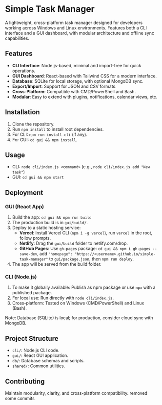 # Simple Task Manager

A lightweight, cross-platform task manager designed for developers working across Windows and Linux environments. Features both a CLI interface and a GUI dashboard, with modular architecture and offline sync capabilities.

## Features

- **CLI Interface**: Node.js-based, minimal and import-free for quick operations.
- **GUI Dashboard**: React-based with Tailwind CSS for a modern interface.
- **Database**: SQLite for local storage, with optional MongoDB sync.
- **Export/Import**: Support for JSON and CSV formats.
- **Cross-Platform**: Compatible with CMD/PowerShell and Bash.
- **Modular**: Easy to extend with plugins, notifications, calendar views, etc.

## Installation

1. Clone the repository.
2. Run `npm install` to install root dependencies.
3. For CLI: `npm run install-cli` (if any).
4. For GUI: `cd gui && npm install`.

## Usage

- CLI: `node cli/index.js <command>` (e.g., `node cli/index.js add "New task"`)
- GUI: `cd gui && npm start`

## Deployment

### GUI (React App)
1. Build the app: `cd gui && npm run build`
2. The production build is in `gui/build/`.
3. Deploy to a static hosting service:
   - **Vercel**: Install Vercel CLI (`npm i -g vercel`), run `vercel` in the root, follow prompts.
   - **Netlify**: Drag the `gui/build` folder to netlify.com/drop.
   - **GitHub Pages**: Use `gh-pages` package: `cd gui && npm i gh-pages --save-dev`, add `"homepage": "https://<username>.github.io/simple-task-manager"` to `gui/package.json`, then `npm run deploy`.
4. The app will be served from the build folder.

### CLI (Node.js)
1. To make it globally available: Publish as npm package or use `npx` with a published package.
2. For local use: Run directly with `node cli/index.js`.
3. Cross-platform: Tested on Windows (CMD/PowerShell) and Linux (Bash).

Note: Database (SQLite) is local; for production, consider cloud sync with MongoDB.

## Project Structure

- `cli/`: Node.js CLI code.
- `gui/`: React GUI application.
- `db/`: Database schemas and scripts.
- `shared/`: Common utilities.

## Contributing

Maintain modularity, clarity, and cross-platform compatibility.
removed some commits 
